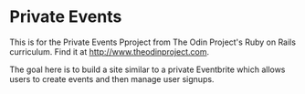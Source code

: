 # Private Events

This is for the Private Events Pproject from The Odin Project's Ruby on Rails curriculum. Find it at http://www.theodinproject.com.

The goal here is to build a site similar to a private Eventbrite which allows users to create events and then manage user signups.
